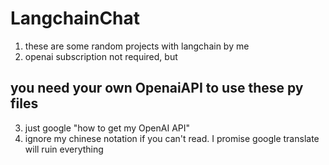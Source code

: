 # LangchainChat
1. these are some random projects with langchain by me
2. openai subscription not required, but
## you need your own OpenaiAPI to use these py files
3. just google "how to get my OpenAI API"
4. ignore my chinese notation if you can't read. I promise google translate will ruin everything
   
